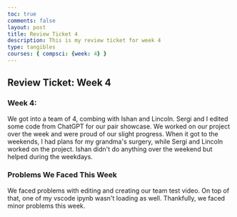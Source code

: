 ```yaml
---
toc: true
comments: false
layout: post
title: Review Ticket 4 
description: This is my review ticket for week 4
type: tangibles
courses: { compsci: {week: 4} }
---
```


## Review Ticket: Week 4

### Week 4: 
 We got into a team of 4, combing with Ishan and Lincoln. Sergi and I edited some code from ChatGPT for our pair showcase. We worked on our project over the week and were proud of our slight progress. When it got to the weekends, I had plans for my grandma's surgery, while Sergi and Lincoln worked on the project. Ishan didn't do anything over the weekend but helped during the weekdays.

### Problems We Faced This Week
We faced problems with editing and creating our team test video. On top of that, one of my vscode ipynb wasn't loading as well. Thankfully, we faced minor problems this week.
